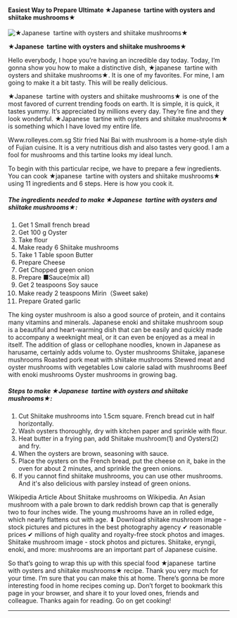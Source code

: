             

#### Easiest Way to Prepare Ultimate ★Japanese  tartine with oysters and shiitake mushrooms★

![★Japanese  tartine with oysters and shiitake mushrooms★](https://img-global.cpcdn.com/recipes/8568df8218503e4c/751x532cq70/%e2%98%85japanese-tartine-with-oysters-and-shiitake-mushrooms%e2%98%85-recipe-main-photo.jpg)

**★Japanese  tartine with oysters and shiitake mushrooms★**

Hello everybody, I hope you’re having an incredible day today. Today, I’m gonna show you how to make a distinctive dish, ★japanese  tartine with oysters and shiitake mushrooms★. It is one of my favorites. For mine, I am going to make it a bit tasty. This will be really delicious.

★Japanese  tartine with oysters and shiitake mushrooms★ is one of the most favored of current trending foods on earth. It is simple, it is quick, it tastes yummy. It’s appreciated by millions every day. They’re fine and they look wonderful. ★Japanese  tartine with oysters and shiitake mushrooms★ is something which I have loved my entire life.

Www.rolleyes.com.sg Stir fried Nai Bai with mushroom is a home-style dish of Fujian cuisine. It is a very nutritious dish and also tastes very good. I am a fool for mushrooms and this tartine looks my ideal lunch.

To begin with this particular recipe, we have to prepare a few ingredients. You can cook ★japanese  tartine with oysters and shiitake mushrooms★ using 11 ingredients and 6 steps. Here is how you cook it.

##### The ingredients needed to make ★Japanese  tartine with oysters and shiitake mushrooms★:

1.  Get 1 Small french bread
2.  Get 100 g Oyster
3.  Take flour
4.  Make ready 6 Shiitake mushrooms
5.  Take 1 Table spoon Butter
6.  Prepare Cheese
7.  Get Chopped green onion
8.  Prepare ■Sauce(mix all)
9.  Get 2 teaspoons Soy sauce
10.  Make ready 2 teaspoons Mirin（Sweet sake)
11.  Prepare Grated garlic

The king oyster mushroom is also a good source of protein, and it contains many vitamins and minerals. Japanese enoki and shiitake mushroom soup is a beautiful and heart-warming dish that can be easily and quickly made to accompany a weeknight meal, or it can even be enjoyed as a meal in itself. The addition of glass or cellophane noodles, known in Japanese as harusame, certainly adds volume to. Oyster mushrooms Shiitake, japanese mushrooms Roasted pork meat with shiitake mushrooms Stewed meat and oyster mushrooms with vegetables Low calorie salad with mushrooms Beef with enoki mushrooms Oyster mushrooms in growing bag.

##### Steps to make ★Japanese  tartine with oysters and shiitake mushrooms★:

1.  Cut Shiitake mushrooms into 1.5cm square. French bread cut in half horizontally.
2.  Wash oysters thoroughly, dry with kitchen paper and sprinkle with flour.
3.  Heat butter in a frying pan, add Shiitake mushroom(1) and Oysters(2) and fry.
4.  When the oysters are brown, seasoning with sauce.
5.  Place the oysters on the French bread, put the cheese on it, bake in the oven for about 2 minutes, and sprinkle the green onions.
6.  If you cannot find shiitake mushrooms, you can use other mushrooms. And it's also delicious with parsley instead of green onions.

Wikipedia Article About Shiitake mushrooms on Wikipedia. An Asian mushroom with a pale brown to dark reddish brown cap that is generally two to four inches wide. The young mushrooms have an in rolled edge, which nearly flattens out with age. ⬇ Download shiitake mushroom image - stock pictures and pictures in the best photography agency ✔ reasonable prices ✔ millions of high quality and royalty-free stock photos and images. Shiitake mushroom image - stock photos and pictures. Shiitake, eryngii, enoki, and more: mushrooms are an important part of Japanese cuisine.

So that’s going to wrap this up with this special food ★japanese  tartine with oysters and shiitake mushrooms★ recipe. Thank you very much for your time. I’m sure that you can make this at home. There’s gonna be more interesting food in home recipes coming up. Don’t forget to bookmark this page in your browser, and share it to your loved ones, friends and colleague. Thanks again for reading. Go on get cooking!

* * *